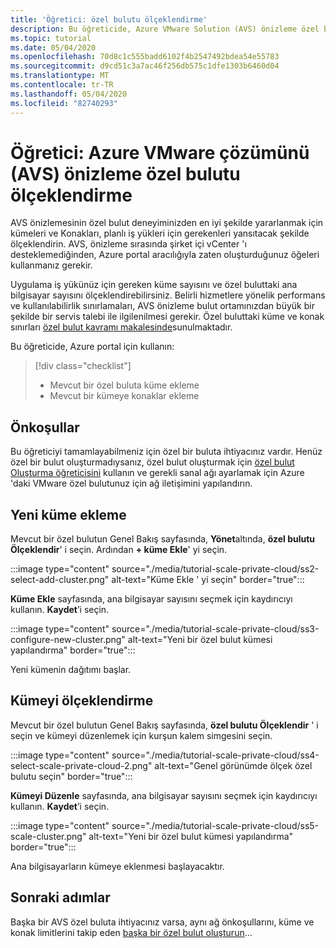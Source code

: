 ```yaml
---
title: 'Öğretici: özel bulutu ölçeklendirme'
description: Bu öğreticide, Azure VMware Solution (AVS) önizleme özel bulutunu ölçeklendirmek için Azure portal kullanırsınız.
ms.topic: tutorial
ms.date: 05/04/2020
ms.openlocfilehash: 70d8c1c555badd6102f4b2547492bdea54e55783
ms.sourcegitcommit: d9cd51c3a7ac46f256db575c1dfe1303b6460d04
ms.translationtype: MT
ms.contentlocale: tr-TR
ms.lasthandoff: 05/04/2020
ms.locfileid: "82740293"
---
```

# <a name="tutorial-scale-an-azure-vmware-solution-avs-preview-private-cloud"></a>Öğretici: Azure VMware çözümünü (AVS) önizleme özel bulutu ölçeklendirme

AVS önizlemesinin özel bulut deneyiminizden en iyi şekilde yararlanmak için kümeleri ve Konakları, planlı iş yükleri için gerekenleri yansıtacak şekilde ölçeklendirin. AVS, önizleme sırasında şirket içi vCenter 'ı desteklemediğinden, Azure portal aracılığıyla zaten oluşturduğunuz öğeleri kullanmanız gerekir.

Uygulama iş yükünüz için gereken küme sayısını ve özel buluttaki ana bilgisayar sayısını ölçeklendirebilirsiniz. Belirli hizmetlere yönelik performans ve kullanılabilirlik sınırlamaları, AVS önizleme bulut ortamınızdan büyük bir şekilde bir servis talebi ile ilgilenilmesi gerekir. Özel buluttaki küme ve konak sınırları [özel bulut kavramı makalesinde](concepts-private-clouds-clusters.md)sunulmaktadır.

Bu öğreticide, Azure portal için kullanın:

> [!div class="checklist"]
> * Mevcut bir özel buluta küme ekleme
> * Mevcut bir kümeye konaklar ekleme

## <a name="prerequisites"></a>Önkoşullar

Bu öğreticiyi tamamlayabilmeniz için özel bir buluta ihtiyacınız vardır. Henüz özel bir bulut oluşturmadıysanız, özel bulut oluşturmak için [özel bulut Oluşturma öğreticisini](tutorial-create-private-cloud.md) kullanın ve gerekli sanal ağı ayarlamak için Azure 'daki VMware özel bulutunuz için ağ iletişimini yapılandırın.

## <a name="add-a-new-cluster"></a>Yeni küme ekleme

Mevcut bir özel bulutun Genel Bakış sayfasında, **Yönet**altında, **özel bulutu Ölçeklendir**' i seçin. Ardından **+ küme Ekle**' yi seçin.

:::image type="content" source="./media/tutorial-scale-private-cloud/ss2-select-add-cluster.png" alt-text="Küme Ekle ' yi seçin" border="true":::

**Küme Ekle** sayfasında, ana bilgisayar sayısını seçmek için kaydırıcıyı kullanın. **Kaydet**’i seçin.

:::image type="content" source="./media/tutorial-scale-private-cloud/ss3-configure-new-cluster.png" alt-text="Yeni bir özel bulut kümesi yapılandırma" border="true":::

Yeni kümenin dağıtımı başlar.

## <a name="scale-a-cluster"></a>Kümeyi ölçeklendirme 

Mevcut bir özel bulutun Genel Bakış sayfasında, **özel bulutu Ölçeklendir** ' i seçin ve kümeyi düzenlemek için kurşun kalem simgesini seçin.

:::image type="content" source="./media/tutorial-scale-private-cloud/ss4-select-scale-private-cloud-2.png" alt-text="Genel görünümde ölçek özel bulutu seçin" border="true":::

**Kümeyi Düzenle** sayfasında, ana bilgisayar sayısını seçmek için kaydırıcıyı kullanın. **Kaydet**’i seçin.

:::image type="content" source="./media/tutorial-scale-private-cloud/ss5-scale-cluster.png" alt-text="Yeni bir özel bulut kümesi yapılandırma" border="true":::

Ana bilgisayarların kümeye eklenmesi başlayacaktır.

## <a name="next-steps"></a>Sonraki adımlar

Başka bir AVS özel buluta ihtiyacınız varsa, aynı ağ önkoşullarını, küme ve konak limitlerini takip eden [başka bir özel bulut oluşturun](tutorial-create-private-cloud.md)...

<!-- LINKS - external-->

<!-- LINKS - internal -->
